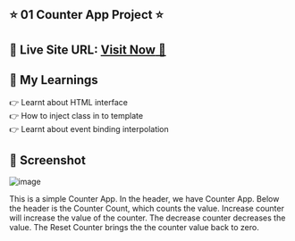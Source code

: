 ## ⭐ 01 Counter App Project  ⭐

## 📌 **Live Site URL:** <a href="https://the-counter-app.netlify.app/">**Visit Now** 🚀</a>


## 📌 My Learnings
👉 Learnt about HTML interface<br>
👉 How to inject class in to template<br>
👉 Learnt about event binding interpolation<br>

## 📌 Screenshot
![image](./counter-app-screenshot.png)

This is a simple Counter App. In the header, we have Counter App. Below the header is the Counter Count, which counts the value. Increase counter will increase the value of the counter. The decrease counter decreases the value. The Reset Counter brings the the counter value back to zero. 
